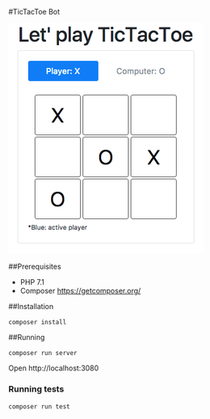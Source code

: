 #TicTacToe Bot

![Screenshot](https://raw.githubusercontent.com/brunoberte/tictactoebot/master/screenshot.png)

##Prerequisites
- PHP 7.1
- Composer https://getcomposer.org/

##Installation
```
composer install
```

##Running
```
composer run server
```
Open http://localhost:3080


### Running tests
```
composer run test
```

